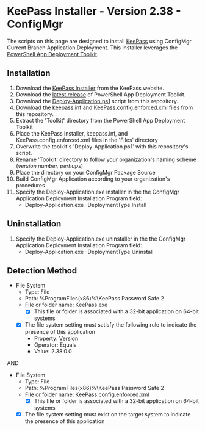 # KeePass Installer - Version 2.38 - ConfigMgr

The scripts on this page are designed to install [KeePass](https://keepass.info/) using ConfigMgr Current Branch Application Deployment. This installer leverages the [PowerShell App Deployment Toolkit](http://psappdeploytoolkit.com/).

## Installation

1. Download the [KeePass Installer](https://sourceforge.net/projects/keepass/files/KeePass%202.x/2.38/KeePass-2.38-Setup.exe/download) from the KeePass website.
1. Download the [latest release](https://github.com/PSAppDeployToolkit/PSAppDeployToolkit/releases/latest) of PowerShell App Deployment Toolkit.
1. Download the [Deploy-Application.ps1](https://github.com/aentringer/CMAppScripts/raw/master/KeePass/Deploy-Application.ps1) script from this repository.
1. Download the [keepass.inf](https://github.com/aentringer/CMAppScripts/raw/master/KeePass/Files/keepass.inf) and [KeePass.config.enforced.xml](https://github.com/aentringer/CMAppScripts/raw/master/KeePass/Files/KeePass.config.enforced.xml) files from this repository.
1. Extract the 'Toolkit' directory from the PowerShell App Deployment Toolkit
1. Place the KeePass installer, keepass.inf, and KeePass.config.enforced.xml files in the 'Files' directory
1. Overwrite the toolkit's 'Deploy-Application.ps1' with this repository's script.
1. Rename 'Toolkit' directory to follow your organization's naming scheme (*version number, perhaps*)
1. Place the directory on your ConfigMgr Package Source
1. Build ConfigMgr Application according to your organization's procedures
1. Specify the Deploy-Application.exe installer in the the ConfigMgr Application Deployment Installation Program field:
    * Deploy-Application.exe -DeploymentType Install

## Uninstallation

1. Specify the Deploy-Application.exe uninstaller in the the ConfigMgr Application Deployment Installation Program field:
    * Deploy-Application.exe -DeploymentType Uninstall

## Detection Method

* File System
  * Type: File
  * Path: %ProgramFiles(x86)%\KeePass Password Safe 2
  * File or folder name: KeePass.exe
    * [X] This file or folder is associated with a 32-bit application on 64-bit systems
  * [X] The file system setting must satisfy the following rule to indicate the presence of this application
    * Property: Version
    * Operator: Equals
    * Value: 2.38.0.0

AND

* File System
  * Type: File
  * Path: %ProgramFiles(x86)%\KeePass Password Safe 2
  * File or folder name: KeePass.config.enforced.xml
    * [X] This file or folder is associated with a 32-bit application on 64-bit systems
  * [X] The file system setting must exist on the target system to indicate the presence of this application